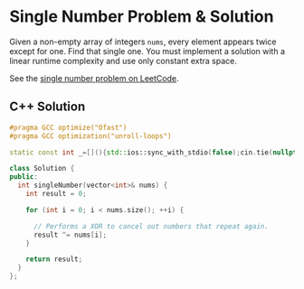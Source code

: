 # Single Number Problem & Solution

Given a non-empty array of integers `nums`, every element appears twice except for one.
Find that single one.
You must implement a solution with a linear runtime complexity and use only constant extra space.

See the [single number problem on LeetCode](https://leetcode.com/problems/single-number).

## C++ Solution

```cpp
#pragma GCC optimize("Ofast")
#pragma GCC optimization("unroll-loops")

static const int _=[](){std::ios::sync_with_stdio(false);cin.tie(nullptr);cout.tie(nullptr);return 0;}();

class Solution {
public:
  int singleNumber(vector<int>& nums) {
    int result = 0;

    for (int i = 0; i < nums.size(); ++i) {

      // Performs a XOR to cancel out numbers that repeat again.
      result ^= nums[i];
    }

    return result;
  }
};
```

